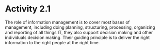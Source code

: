 # Activity 2.1

The role of information management is to cover most bases of management, including doing planning, structuring, processing, organizing and reporting of all things IT, they also support decision making and other individuals decision making. Their guiding principle is to deliver the right information to the right people at the right time. 

